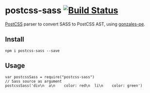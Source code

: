 # postcss-sass [![Build Status](https://travis-ci.org/AleshaOleg/postcss-sass.svg?branch=master)](https://travis-ci.org/AleshaOleg/postcss-sass)

[PostCSS](https://github.com/postcss/postcss) parser to convert SASS to PostCSS AST, using [gonzales-pe](https://github.com/tonyganch/gonzales-pe).

## Install
`npm i postcss-sass --save`

## Usage
```
var postcssSass = require("postcss-sass")
// Sass source as argument
postcssSass('div\n  a\n    color: red\n  li\n    color: green')
```
